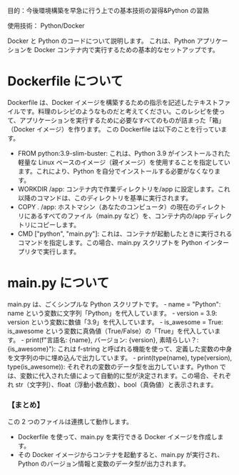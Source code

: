 目的：今後環境構築を早急に行う上での基本技術の習得&Python の習熟

使用技術： Python/Docker

Docker と Python のコードについて説明します。
これは、Python アプリケーションを Docker コンテナ内で実行するための基本的なセットアップです。

<h1>Dockerfile について</h1>
Dockerfile は、Docker イメージを構築するための指示を記述したテキストファイルです。料理のレシピのようなものだと考えてください。このレシピを使って、アプリケーションを実行するために必要なすべてのものが詰まった「箱」（Docker イメージ）を作ります。
この Dockerfile は以下のことを行っています。

- FROM python:3.9-slim-buster: これは、Python 3.9 がインストールされた軽量な Linux ベースのイメージ（親イメージ）を使用することを指定しています。これにより、Python を自分でインストールする必要がなくなります。
- WORKDIR /app: コンテナ内で作業ディレクトリを/app に設定します。これ以降のコマンドは、このディレクトリを基準に実行されます。
- COPY . /app: ホストマシン（あなたのコンピュータ）の現在のディレクトリにあるすべてのファイル（main.py など）を、コンテナ内の/app ディレクトリにコピーします。
- CMD ["python", "main.py"]: これは、コンテナが起動したときに実行されるコマンドを指定します。この場合、main.py スクリプトを Python インタープリタで実行します。

<h1>main.py について</h1>
  main.py は、ごくシンプルな Python スクリプトです。
- name = "Python": name という変数に文字列「Python」を代入しています。
- version = 3.9: version という変数に数値「3.9」を代入しています。
- is_awesome = True: is_awesome という変数に真偽値（True/False）の「True」を代入しています。
- print(f"言語名: {name}, バージョン: {version}, 素晴らしい？: {is_awesome}"): これは f-string と呼ばれる機能を使って、定義した変数の中身を文字列の中に埋め込んで出力しています。
- print(type(name), type(version), type(is_awesome)): それぞれの変数のデータ型を出力しています。Python では、変数に代入された値によって自動的に型が決定されます。この場合、それぞれ str（文字列）、float（浮動小数点数）、bool（真偽値）と表示されます。

  <h3>【まとめ】</h3>
  この 2 つのファイルは連携して動作します。

- Dockerfile を使って、main.py を実行できる Docker イメージを作成します。
- その Docker イメージからコンテナを起動すると、main.py が実行され、Python のバージョン情報と変数のデータ型が出力されます。
